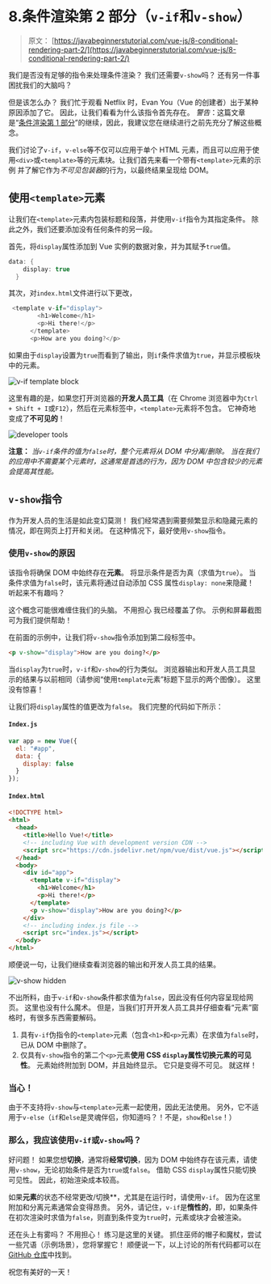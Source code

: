 # 8.条件渲染第 2 部分（`v-if`和`v-show`）

> 原文： [https://javabeginnerstutorial.com/vue-js/8-conditional-rendering-part-2/](https://javabeginnerstutorial.com/vue-js/8-conditional-rendering-part-2/)

我们是否没有足够的指令来处理条件渲染？ 我们还需要`v-show`吗？ 还有另一件事困扰我们的大脑吗？

但是该怎么办？ 我们忙于观看 Netflix 时，Evan You（Vue 的创建者）出于某种原因添加了它。 因此，让我们看看为什么该指令首先存在。 *警告*：这篇文章是“[条件渲染第 1 部分](https://javabeginnerstutorial.com/vue-js/7-conditional-rendering-part-1/)”的继续，因此，我建议您在继续进行之前先充分了解这些概念。

我们讨论了`v-if`，`v-else`等不仅可以应用于单个 HTML 元素，而且可以应用于使用`<div>`或`<template>`等的元素块。让我们首先来看一个带有`<template>`元素的示例 并了解它作为*不可见包装器*的行为，以最终结果呈现给 DOM。

## 使用`<template>`元素

让我们在`<template>`元素内包装标题和段落，并使用`v-if`指令为其指定条件。 除此之外，我们还要添加没有任何条件的另一段。

首先，将`display`属性添加到 Vue 实例的数据对象，并为其赋予`true`值。

```java
data: {
    display: true
  }
```

其次，对`index.html`文件进行以下更改，

```java
 <template v-if="display">
        <h1>Welcome</h1>
        <p>Hi there!</p>
      </template>
      <p>How are you doing?</p> 
```

如果由于`display`设置为`true`而看到了输出，则`if`条件求值为`true`，并显示模板块中的元素。

![v-if template block](img/6e38ac6963bfa766ebb74bd9aa67b5ba.png)

这里有趣的是，如果您打开浏览器的**开发人员工具**（在 Chrome 浏览器中为`Ctrl + Shift + I`或`F12`），然后在元素标签中，`<template>`元素将不包含。 它神奇地变成了**不可见的**！

![developer tools](img/65cdd8584fd0a814f07052ca3cac578b.png)

**注意：** *当`v-if`条件的值为`false`时，整个元素将从 DOM 中分离/删除。 当在我们的应用中不需要某个元素时，这通常是首选的行为，因为 DOM 中包含较少的元素会提高其性能。*

## `v-show`指令

作为开发人员的生活是如此变幻莫测！ 我们经常遇到需要频繁显示和隐藏元素的情况，即在网页上打开和关闭。 在这种情况下，最好使用`v-show`指令。

### 使用`v-show`的原因

该指令将确保 DOM 中始终存在**元素**。 将显示条件是否为真（求值为`true`）。 当条件求值为`false`时，该元素将通过自动添加 CSS 属性`display: none`来隐藏！ 听起来不有趣吗？

这个概念可能很难缠住我们的头脑。 不用担心 我已经覆盖了你。 示例和屏幕截图可为我们提供帮助！

在前面的示例中，让我们将`v-show`指令添加到第二段标签中。

```html
<p v-show="display">How are you doing?</p>
```

当`display`为`true`时，`v-if`和`v-show`的行为类似。 浏览器输出和开发人员工具显示的结果与以前相同（请参阅“使用`template`元素”标题下显示的两个图像）。 这里没有惊喜！

让我们将`display`属性的值更改为`false`。 我们完整的代码如下所示：

#### `Index.js`

```javascript
var app = new Vue({
  el: "#app",
  data: {
    display: false
  }
});
```

#### `Index.html`

```html
<!DOCTYPE html>
<html>
  <head>
    <title>Hello Vue!</title>
    <!-- including Vue with development version CDN -->
    <script src="https://cdn.jsdelivr.net/npm/vue/dist/vue.js"></script>
  </head>
  <body>
    <div id="app">
      <template v-if="display">
        <h1>Welcome</h1>
        <p>Hi there!</p>
      </template>
      <p v-show="display">How are you doing?</p>
    </div>
    <!-- including index.js file -->
    <script src="index.js"></script>
  </body>
</html>
```

顺便说一句，让我们继续查看浏览器的输出和开发人员工具的结果。

![v-show hidden](img/af8367091b132c8d43446a93f6ede57b.png)

不出所料，由于`v-if`和`v-show`条件都求值为`false`，因此没有任何内容呈现给网页。 这里也没有什么魔术。 但是，当我们打开开发人员工具并仔细查看“元素”窗格时，有很多东西需要解码。

1.  具有`v-if`伪指令的`<template>`元素（包含`<h1>`和`<p>`元素）在求值为`false`时，已从 DOM 中删除了。
2.  仅具有`v-show`指令的第二个`<p>`元素**使用 CSS `display`属性切换元素的可见性**。 元素始终附加到 DOM，并且始终显示。 它只是变得不可见。 就这样！

### 当心！

由于不支持将`v-show`与`<template>`元素一起使用，因此无法使用。 另外，它不适用于`v-else`（`if`和`else`是灵魂伴侣，你知道吗？！不是，`show`和`else`！）

### 那么，我应该使用`v-if`或`v-show`吗？

好问题！ 如果您想**切换**，通常将**经常切换**，因为 DOM 中始终存在该元素，请使用`v-show`，无论初始条件是否为`true`或`false`。 借助 CSS `display`属性只能切换可见性。 因此，初始渲染成本较高。

如果**元素**的状态不经常更改/切换**，尤其是在运行时，请使用`v-if`。 因为在这里附加和分离元素通常会变得昂贵。 另外，请记住，`v-if`是**惰性的**，即，如果条件在初次渲染时求值为`false`，则直到条件变为`true`时，元素或块才会被渲染。

还在头上有雾吗？ 不用担心！ 练习是这里的关键。 抓住巫师的帽子和魔杖，尝试一些咒语（示例场景），您将掌握它！ 顺便说一下，以上讨论的所有代码都可以在 [GitHub 仓库](https://github.com/JBTAdmin/vuejs)中找到。

祝您有美好的一天！
